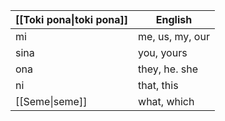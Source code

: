 
| [[Toki pona\|toki pona]] | English |
| ---- | ---- |
| mi | me, us, my, our |
| sina | you, yours |
| ona | they, he. she |
| ni | that, this |
| [[Seme\|seme]] | what, which |